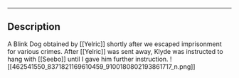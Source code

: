 --------------------------------------------------------------------------------
## Description
A Blink Dog obtained by [[Yelric]] shortly after we escaped imprisonment for various crimes. After [[Yelric]] was sent away, Klyde was instructed to hang with [[Seebo]] until I gave him further instruction.
![[462541550_8371821169610459_9100180802193861717_n.png]]